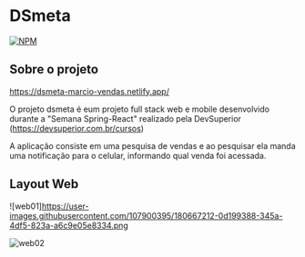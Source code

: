 # DSmeta

[![NPM](https://img.shields.ionpm/1/react)](https://github.com/MarcioGomes78/dsmeta/blob/main/LICENCE)

## Sobre o projeto
https://dsmeta-marcio-vendas.netlify.app/

O projeto dsmeta é eum projeto full stack web e mobile desenvolvido durante a "Semana Spring-React" realizado pela DevSuperior (https://devsuperior.com.br/cursos)

A aplicação consiste em uma pesquisa de vendas e ao pesquisar ela manda uma notificação para o celular, informando qual venda foi acessada.

## Layout Web
![web01]https://user-images.githubusercontent.com/107900395/180667212-0d199388-345a-4df5-823a-a6c9e05e8334.png

![web02](https://user-images.githubusercontent.com/107900395/180667377-446bd319-c683-4124-aeef-635898f62758.png)


